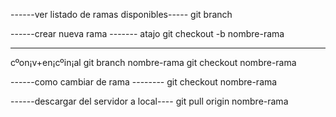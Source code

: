 
------ver listado de ramas disponibles-----
git branch


------crear nueva rama -------
atajo
git checkout -b nombre-rama

---------
cºon¡v+en¡cºin¡al
git branch nombre-rama
git checkout nombre-rama


------como cambiar de rama --------
git checkout nombre-rama

------descargar del servidor a local----
git pull origin nombre-rama

